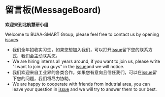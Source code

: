 # 留言板(MessageBoard)

**欢迎来到北航慧研小组**

Welcome to BUAA-SMART Group, please feel free to contact us by opening [issues](https://github.com/BUAA-SMART/MessageBoard/issues).

- 我们全年招收实习生，如果您想加入我们，可以打开[issue](https://github.com/BUAA-SMART/MessageBoard/issues)留下您的联系方式，我们会主动联系您。
- We are hiring interns all years around, if you want to join us, please write "I want to join you guys" in the [issue](https://github.com/BUAA-SMART/MessageBoard/issues)and we will notice.
- 我们欢迎来自工业界的各类合作，如果您有意向且信任我们，可以在[issue](https://github.com/BUAA-SMART/MessageBoard/issues)留下您的问题，我们将尽力协助。
- We are happy to cooperate with friends from indutrial area, you can leave your question in [issue](https://github.com/BUAA-SMART/MessageBoard/issues) and we will try to answer them to our best.




